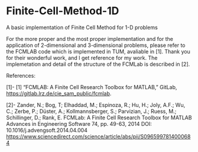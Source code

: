 # Finite-Cell-Method-1D
A basic implementation of Finite Cell Method for 1-D problems

For the more proper and the most proper implementation and for the application of 2-dimensional and 3-dimensional problems, 
please refer to the FCMLAB code which is implemented in TUM, avaliable in [1]. Thank you for their wonderful work, and I get reference for my work. The implemetation and detail of the structure of the FCMLab
is described in [2].

References:

[1]- [1] “FCMLAB: A Finite Cell Research Toolbox for MATLAB,” GitLab, https://gitlab.lrz.de/cie_sam_public/fcmlab. 

[2]- Zander, N.; Bog, T; Elhaddad, M.; Espinoza, R.; Hu, H.; Joly, A.F.; Wu, C.; Zerbe, P.; Düster, A.; Kollmannsberger, S.; Parvizian, J.; Ruess, M.; Schillinger, D.; Rank, E. 
FCMLab: A Finite Cell Research Toolbox for MATLAB 
Advances in Engineering Software 74, pp. 49-63, 2014 
DOI: 10.1016/j.advengsoft.2014.04.004 
https://www.sciencedirect.com/science/article/abs/pii/S0965997814000684
